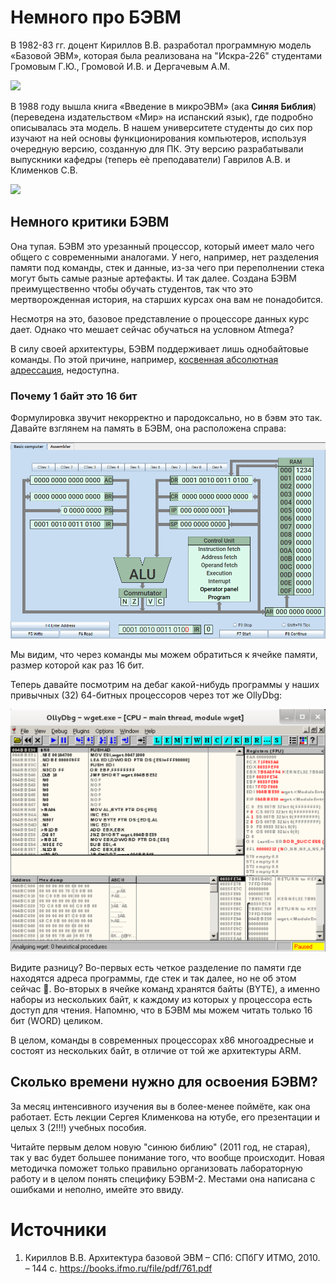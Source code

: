 # Немного про БЭВМ

В 1982-83 гг. доцент Кириллов В.В. разработал программную модель «Базовой ЭВМ», которая была реализована на "Искра-226" студентами Громовым Г.Ю., Громовой И.В. и Дергачевым А.М.

![](Pasted%20image%2020250607161608.png)

В 1988 году вышла книга «Введение в микроЭВМ» (ака **Синяя Библия**) (переведена издательством «Мир» на испанский язык), где подробно описывалась эта модель. В нашем университете студенты до сих пор изучают на ней основы функционирования компьютеров, используя очередную версию, созданную для ПК. Эту версию разрабатывали выпускники кафедры (теперь еѐ преподаватели) Гаврилов А.В. и Клименков С.В.

![](Pasted%20image%2020250607161932.png)

## Немного критики БЭВМ

Она тупая. БЭВМ это урезанный процессор, который имеет мало чего общего с современными аналогами. У него, например, нет разделения памяти под команды, стек и данные, из-за чего при переполнении стека могут быть самые разные артефакты. И так далее. Создана БЭВМ преимущественно чтобы обучать студентов, так что это мертворожденная история, на старших курсах она вам не понадобится.

Несмотря на это, базовое представление о процессоре данных курс дает. Однако что мешает сейчас обучаться на условном Atmega?

В силу своей архитектуры, БЭВМ поддерживает лишь однобайтовые команды. По этой причине, например, [косвенная абсолютная адрессация](microlectures/TYPES_OF_ADDRESSING.md), недоступна.

### Почему 1 байт это 16 бит

Формулировка звучит некорректно и пародоксально, но в бэвм это так. Давайте взглянем на память в БЭВМ, она расположена справа:

![](img/Pasted%20image%2020250306174123.png)


Мы видим, что через команды мы можем обратиться к ячейке памяти, размер которой как раз 16 бит.

Теперь давайте посмотрим на дебаг какой-нибудь программы у наших привычных (32) 64-битных процессоров через тот же OllyDbg:

![](img/Pasted%20image%2020250306174825.png)

Видите разницу? Во-первых есть четкое разделение по памяти где находятся адреса программы, где стек и так далее, но не об этом сейчас 🙂. Во-вторых в ячейке команд хранятся байты (BYTE), а именно наборы из нескольких байт, к каждому из которых у процессора есть доступ для чтения. Напомню, что в БЭВМ мы можем читать только 16 бит (WORD) целиком.

В целом, команды в современных процессорах x86 многоадресные и состоят из нескольких байт, в отличие от той же архитектуры ARM.

## Сколько времени нужно для освоения БЭВМ?

За месяц интенсивного изучения вы в более-менее поймёте, как она работает. Есть лекции Сергея Клименкова на ютубе, его презентации и целых 3 (2!!!) учебных пособия.

Читайте первым делом новую "синюю библию" (2011 год, не старая), так у вас будет большее понимание того, что вообще происходит. Новая методичка поможет только правильно организовать лабораторную работу и в целом понять специфику БЭВМ-2. Местами она написана с ошибками и неполно, имейте это ввиду.

# Источники

1. Кириллов В.В. Архитектура базовой ЭВМ
– СПб: СПбГУ ИТМО, 2010. – 144 с. https://books.ifmo.ru/file/pdf/761.pdf
